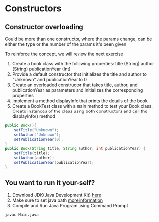 # Constructors

## Constructor overloading

Could be more than one constructor, where the params change,
can be either the type or the number of the params it's been 
given

To reinforce the concept, we will review the next exercise
1. Create a book class with the following properties: 
title (String)
author (String)
publicationYear (Int)
2. Provide a default constructor that initializes the title
and author to "Unknown" and publicationYear to 0
3. Create an overloaded constructor that takes title, author,
and publicationYear as parameters and initializes the
corresponding properties
4. Implement a method displayInfo that prints the details of
the book
5. Create a BookTest class with a main method to test your
Book class. Create instances of the class using both 
constructors and call the displayInfo() method 
```java
public Book(){
    setTitle("Unknown");
    setAuthor("Unknown");
    setPublicationYear(0);
}
public Book(String title, String author, int publicationYear) {
    setTitle(title);
    setAuthor(author);
    setPublicationYear(publicationYear);
}
```

## You want to run it your-self?
1. Download JDK(Java Development Kit) [here](https://www.oracle.com/java/technologies/downloads/)
2. Make sure to set java path [more information](https://www.scaler.com/topics/how-to-compile-java-program/)
3. Compile and Run Java Program using Command Prompt
```bash
javac Main.java
```

